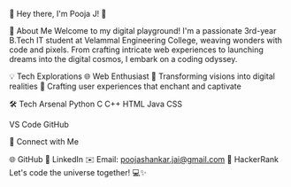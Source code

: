 👋 Hey there, I'm Pooja J! 🌟

🚀 About Me
Welcome to my digital playground! I'm a passionate 3rd-year B.Tech IT student at Velammal Engineering College, weaving wonders with code and pixels. From crafting intricate web experiences to launching dreams into the digital cosmos, I embark on a coding odyssey.

💡 Tech Explorations
🌐 Web Enthusiast
🚀 Transforming visions into digital realities
🎨 Crafting user experiences that enchant and captivate

🛠️ Tech Arsenal
Python
C
C++
HTML
Java
CSS

VS Code
GitHub

🌌 Connect with Me

🌐 GitHub
🔗 LinkedIn
✉️ Email: poojashankar.jai@gmail.com
🌟 HackerRank
Let's code the universe together! 💻✨

